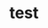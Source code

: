 <!DOCTYPE html>

<style>
  h1 {
    text-align: center;
  }
</style>

<body>
  <h1>test</h1>
</body>
